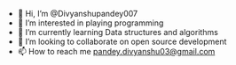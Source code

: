 - 👋 Hi, I’m @Divyanshupandey007
- 👀 I’m interested in playing programming
- 🌱 I’m currently learning Data structures and algorithms
- 💞️ I’m looking to collaborate on open source development
- 📫 How to reach me pandey.divyanshu03@gmail.com

<!---
Divyanshupandey007/Divyanshupandey007 is a ✨ special ✨ repository because its `README.md` (this file) appears on your GitHub profile.
You can click the Preview link to take a look at your changes.
--->
